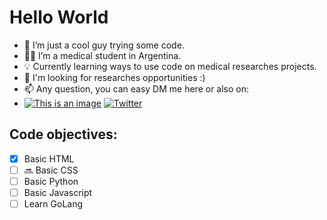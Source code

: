 # Hello World

- 👋 I’m just a cool guy trying some code.
- 👨‍⚕️ I’m a medical student in Argentina.
- 💡 Currently learning ways to use code on medical researches projects.
- 👀 I'm looking for researches opportunities :)
- 📫 Any question, you can easy DM me here or also on:
- [![This is an image](https://img.shields.io/badge/Discord-7289DA?style=for-the-badge&logo=discord&logoColor=white)](https://discordapp.com/users/274247581801119745) [![Twitter](https://img.shields.io/badge/Twitter-1DA1F2?style=for-the-badge&logo=twitter&logoColor=white)](https://twitter.com/Eduardo_UBA)

## Code objectives:
- [x] Basic HTML <br>
- [ ] 🔜 Basic CSS <br>
- [ ] Basic Python <br>
- [ ] Basic Javascript <br>
- [ ] Learn GoLang <br>

<!---
Eduardinholoko/Eduardinholoko is a ✨ special ✨ repository because its `README.md` (this file) appears on your GitHub profile.
You can click the Preview link to take a look at your changes.
--->
